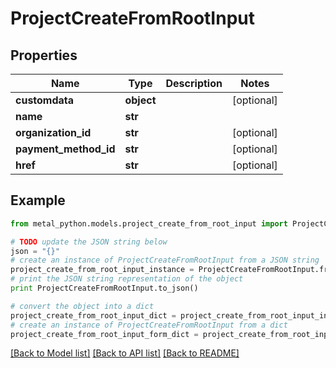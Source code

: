 # ProjectCreateFromRootInput


## Properties
Name | Type | Description | Notes
------------ | ------------- | ------------- | -------------
**customdata** | **object** |  | [optional] 
**name** | **str** |  | 
**organization_id** | **str** |  | [optional] 
**payment_method_id** | **str** |  | [optional] 
**href** | **str** |  | [optional] 

## Example

```python
from metal_python.models.project_create_from_root_input import ProjectCreateFromRootInput

# TODO update the JSON string below
json = "{}"
# create an instance of ProjectCreateFromRootInput from a JSON string
project_create_from_root_input_instance = ProjectCreateFromRootInput.from_json(json)
# print the JSON string representation of the object
print ProjectCreateFromRootInput.to_json()

# convert the object into a dict
project_create_from_root_input_dict = project_create_from_root_input_instance.to_dict()
# create an instance of ProjectCreateFromRootInput from a dict
project_create_from_root_input_form_dict = project_create_from_root_input.from_dict(project_create_from_root_input_dict)
```
[[Back to Model list]](../README.md#documentation-for-models) [[Back to API list]](../README.md#documentation-for-api-endpoints) [[Back to README]](../README.md)


